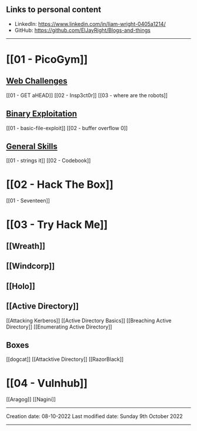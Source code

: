 ## Links to personal content
- LinkedIn: https://www.linkedin.com/in/liam-wright-0405a1214/
- GitHub: https://github.com/ElJayRight/Blogs-and-things
***

# [[01 - PicoGym]]
## [Web Challenges](Web%20Challenges.md)
[[01 - GET aHEAD]]
[[02 - Insp3ct0r]]
[[03 - where are the robots]]

## [Binary Exploitation](Binary%20Exploitation.md)
[[01 - basic-file-exploit]]
[[02 - buffer overflow 0]]

## [General Skills](General%20Skills.md)
[[01 - strings it]]
[[02 - Codebook]]


# [[02 - Hack The Box]]
[[01 - Seventeen]]


# [[03 - Try Hack Me]]
## [[Wreath]]

## [[Windcorp]]

## [[Holo]]

## [[Active Directory]]
[[Attacking Kerberos]]
[[Active Directory Basics]]
[[Breaching Active Directory]]
[[Enumerating Active Directory]]

## Boxes
[[dogcat]]
[[Attacktive Directory]]
[[RazorBlack]]


# [[04 - Vulnhub]]
[[Aragog]]
[[Nagini]]


---
Creation date: 08-10-2022
Last modified date: Sunday 9th October 2022
***

